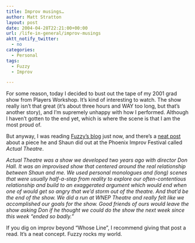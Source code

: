 ```yaml
---
title: Improv musings…
author: Matt Stratton
layout: post
date: 2004-04-28T22:21:00+00:00
url: /life-in-general/improv-musings
aktt_notify_twitter:
  - no
categories:
  - Personal
tags:
  - Fuzzy
  - Improv

---
```

For some reason, today I decided to bust out the tape of my 2001 grad show from Players Workshop. It&#8217;s kind of interesting to watch. The show really isn&#8217;t that great (it&#8217;s about three hours and WAY too long, but that&#8217;s another story), and I&#8217;m supremely unhappy with how I performed. Although I haven&#8217;t gotten to the end yet, which is where the scene is that I am the most proud of.

But anyway, I was reading <a href="http://www.fuzzyco.com" target="_blank">Fuzzy&#8217;s blog</a> just now, and there&#8217;s a <a href="http://www.fuzzyco.com/news/archives/000639.html#000639" target="_blank">neat post</a> about a piece he and Shaun did out at the Phoenix Improv Festival called _Actual Theatre_.

_Actual Theatre was a show we developed two years ago with director Don Hall. It was an improvised show that centered around the real relationship between Shaun and me. We used personal monologues and (long) scenes that were usually half-a-step from reality to explore our often-contentious relationship and build to an exaggerated argument which would end when one of would get so angry that we&#8217;d storm out of the theatre. And that&#8217;d be the end of the show. We did a run at WNEP Theatre and really felt like we accomplished our goals for the show. Good friends of ours would leave the show asking Don if he thought we could do the show the next week since this week &#8220;ended so badly.&#8221;_

If you dig on improv beyond &#8220;Whose Line&#8221;, I recommend giving that post a read. It&#8217;s a neat concept. Fuzzy rocks my world.